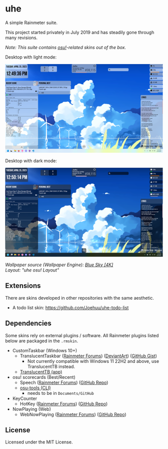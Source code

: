 # uhe

A simple Rainmeter suite.

This project started privately in July 2019 and has steadily gone through many revisions.

*Note: This suite contains [osu!](https://osu.ppy.sh)-related skins out of the box.*

Desktop with light mode:

![Desktop-Light](assets/desktop-light.png)

Desktop with dark mode:

![Desktop-Dark](assets/desktop-dark.png)

*Wallpaper source (Wallpaper Engine): [Blue Sky \[4K\]
](https://steamcommunity.com/sharedfiles/filedetails/?id=2944773634)*\
*Layout: "uhe osu! Layout"*

## Extensions

There are skins developed in other repositories with the same aesthetic.

- A todo list skin: https://github.com/Joehuu/uhe-todo-list

## Dependencies

Some skins rely on external plugins / software. All Rainmeter plugins listed below are packaged in the `.rmskin`.

- CustomTaskbar (Windows 10+)
    - TranslucentTaskbar ([Rainmeter Forums](https://forum.rainmeter.net/viewtopic.php?t=24879)) ([DeviantArt](https://www.deviantart.com/arkenthera/art/TranslucentTaskbar-1-2-656402039)) ([GitHub Gist](https://gist.github.com/0x61726b/7a807e04ee8f1d95425f710944667508))
        - Not currently compatible with Windows 11 22H2 and above, use TranslucentTB instead.
    - [TranslucentTB (app)](https://github.com/TranslucentTB/TranslucentTB)
- osu! scorecards (Best/Recent)
    - Speech ([Rainmeter Forums](https://forum.rainmeter.net/viewtopic.php?f=18&t=31161&p=158239)) ([GitHub Repo](https://github.com/jsmorley/PluginSpeech))
    - [osu-tools (CLI)](https://github.com/ppy/osu-tools)
        - needs to be in `Documents/GitHub`
- KeyCounter
    - HotKey ([Rainmeter Forums](https://forum.rainmeter.net/viewtopic.php?t=18849)) ([GitHub Repo](https://github.com/brianferguson/HotKey.dll))
- NowPlaying (Web)
    - WebNowPlaying ([Rainmeter Forums](https://forum.rainmeter.net/viewtopic.php?f=127&t=26619)) ([GitHub Repo](https://github.com/keifufu/WebNowPlaying-Redux-Rainmeter))

## License

Licensed under the MIT License.
